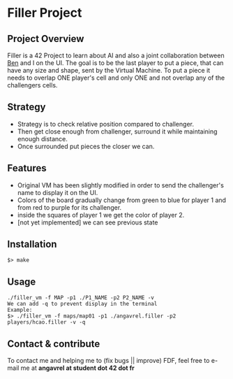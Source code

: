 # Filler Project

## Project Overview
Filler is a 42 Project to learn about AI and also a joint collaboration between <a href="http://www.github.com/BenjaminSouchet">Ben</a> and I on the UI. 
The goal is to be the last player to put a piece, that can have any size and shape, sent by the Virtual Machine.
To put a piece it needs to overlap ONE player's cell and only ONE and not overlap any of the challengers cells. 

## Strategy
* Strategy is to check relative position compared to challenger.
* Then get close enough from challenger, surround it while maintaining enough distance.
* Once surrounded put pieces the closer we can.

## Features
* Original VM has been slightly modified in order to send the challenger's name to display it on the UI.
* Colors of the board gradually change from green to blue for player 1 and from red to purple for its challenger.
* inside the squares of player 1 we get the color of player 2.
* [not yet implemented] we can see previous state

## Installation
```
$> make
```

## Usage
```
./filler_vm -f MAP -p1 ./P1_NAME -p2 P2_NAME -v
We can add -q to prevent display in the terminal
Example:
$> ./filler_vm -f maps/map01 -p1 ./angavrel.filler -p2 players/hcao.filler -v -q
```
## Contact & contribute
To contact me and helping me to (fix bugs || improve) FDF, feel free to e-mail me at **angavrel at student dot 42 dot fr**
